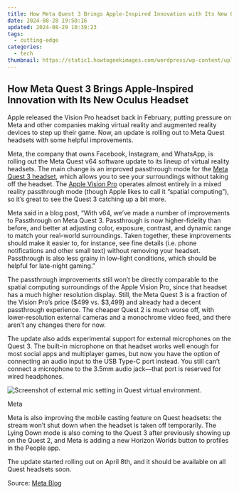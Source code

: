 ```yaml
---
title: How Meta Quest 3 Brings Apple-Inspired Innovation with Its New Oculus Headset
date: 2024-08-28 19:50:16
updated: 2024-08-29 10:39:23
tags:
  - cutting-edge
categories:
  - tech
thumbnail: https://static1.howtogeekimages.com/wordpress/wp-content/uploads/wm/2023/10/hand-holding-the-quest-3-1.JPG
---
```


## How Meta Quest 3 Brings Apple-Inspired Innovation with Its New Oculus Headset

Apple released the Vision Pro headset back in February, putting pressure on Meta and other companies making virtual reality and augmented reality devices to step up their game. Now, an update is rolling out to Meta Quest headsets with some helpful improvements.

 Meta, the company that owns Facebook, Instagram, and WhatsApp, is rolling out the Meta Quest v64 software update to its lineup of virtual reality headsets. The main change is an improved passthrough mode for the [Meta Quest 3 headset](https://article-helps.techidaily.com/new-securing-the-title-top-5-hmds-for-drone-pilots-for-2024/), which allows you to see your surroundings without taking off the headset. The [Apple Vision Pro](https://tiktok-videos.techidaily.com/formulating-a-heartfelt-tiktok-epilogue-for-2024/) operates almost entirely in a mixed reality passthrough mode (though Apple likes to call it “spatial computing”), so it’s great to see the Quest 3 catching up a bit more.

 Meta said in a blog post, “With v64, we’ve made a number of improvements to Passthrough on Meta Quest 3\. Passthrough is now higher-fidelity than before, and better at adjusting color, exposure, contrast, and dynamic range to match your real-world surroundings. Taken together, these improvements should make it easier to, for instance, see fine details (i.e. phone notifications and other small text) without removing your headset. Passthrough is also less grainy in low-light conditions, which should be helpful for late-night gaming.”

 The passthrough improvements still won’t be directly comparable to the spatial computing surroundings of the Apple Vision Pro, since that headset has a much higher resolution display. Still, the Meta Quest 3 is a fraction of the Vision Pro’s price ($499 vs. $3,499) and already had a decent passthrough experience. The cheaper Quest 2 is much worse off, with lower-resolution external cameras and a monochrome video feed, and there aren’t any changes there for now.

 The update also adds experimental support for external microphones on the Quest 3\. The built-in microphone on that headset works well enough for most social apps and multiplayer games, but now you have the option of connecting an audio input to the USB Type-C port instead. You still can’t connect a microphone to the 3.5mm audio jack—that port is reserved for wired headphones.

![Screenshot of external mic setting in Quest virtual environment.](https://static1.howtogeekimages.com/wordpress/wp-content/uploads/2024/04/423715668_382067934657462_5576215747927304603_n-large.png) 

Meta

 Meta is also improving the mobile casting feature on Quest headsets: the stream won’t shut down when the headset is taken off temporarily. The Lying Down mode is also coming to the Quest 3 after previously showing up on the Quest 2, and Meta is adding a new Horizon Worlds button to profiles in the People app.

 The update started rolling out on April 8th, and it should be available on all Quest headsets soon.

 Source: [Meta Blog](https://www.meta.com/blog/quest/meta-quest-v64-update-passthrough-improvements-external-microphones/)

<ins class="adsbygoogle"
     style="display:block"
     data-ad-format="autorelaxed"
     data-ad-client="ca-pub-7571918770474297"
     data-ad-slot="1223367746"></ins>



<ins class="adsbygoogle"
     style="display:block"
     data-ad-client="ca-pub-7571918770474297"
     data-ad-slot="8358498916"
     data-ad-format="auto"
     data-full-width-responsive="true"></ins>
